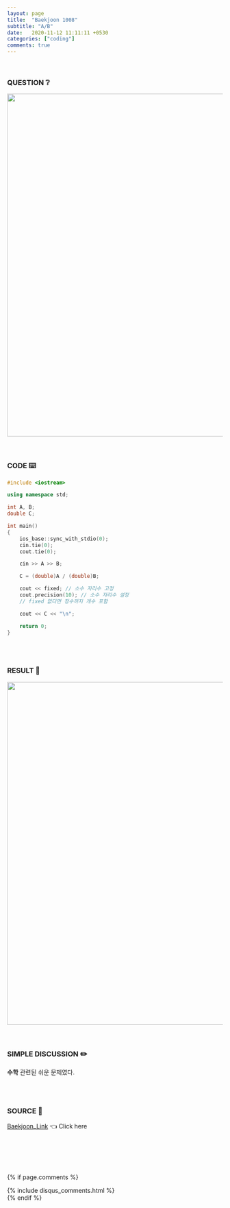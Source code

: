 ```yaml
---
layout: page
title:  "Baekjoon 1008"
subtitle: "A/B"
date:   2020-11-12 11:11:11 +0530
categories: ["coding"]
comments: true
---
```


<br>

### QUESTION ❔

<img src="{{ '/assets/baekjoon/1008.jpg' }}" style="width: 800px; height: auto; margin-left: auto; margin-right: auto; display: block;">  

<br>
<br>

### CODE ⌨️

```c++
#include <iostream>

using namespace std;

int A, B;
double C;

int main()
{
	ios_base::sync_with_stdio(0);
	cin.tie(0);
	cout.tie(0);

	cin >> A >> B;

	C = (double)A / (double)B;

	cout << fixed; // 소수 자리수 고정
	cout.precision(10); // 소수 자리수 설정
	// fixed 없다면 정수까지 개수 포함

	cout << C << "\n";

	return 0;
}
```  

<br>
<br>

### RESULT 💛

<img src="{{ '/assets/baekjoon/1008r.jpg' }}" style="width: 800px; height: auto; margin-left: auto; margin-right: auto; display: block;">  

<br>
<br>

### SIMPLE DISCUSSION ✏️

**수학** 관련된 쉬운 문제였다.  

<br>
<br>

### SOURCE 💎

[Baekjoon_Link][link] 👈 Click here  

<br>
<br>
<br>
<br>

{% if page.comments %}
<div id="post-disqus" class="container">
{% include disqus_comments.html %}
</div>
{% endif %}

[link]: https://www.acmicpc.net/problem/1008